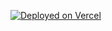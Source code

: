 [![Deployed on Vercel](https://img.shields.io/badge/Deployed%20on-Vercel-black?style=for-the-badge&logo=vercel)](https://ddd-kappa-two.vercel.app/)
